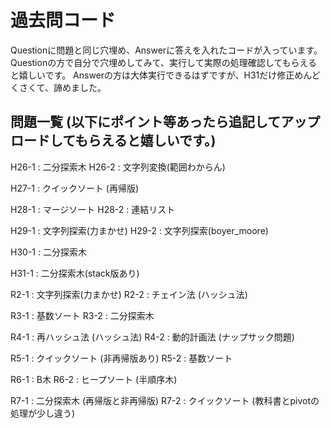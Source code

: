 # 過去問コード

Questionに問題と同じ穴埋め、Answerに答えを入れたコードが入っています。
Questionの方で自分で穴埋めしてみて、実行して実際の処理確認してもらえると嬉しいです。
Answerの方は大体実行できるはずですが、H31だけ修正めんどくさくて、諦めました。

## 問題一覧 (以下にポイント等あったら追記してアップロードしてもらえると嬉しいです。)

H26-1 : 二分探索木
H26-2 : 文字列変換(範囲わからん)

H27-1 : クイックソート (再帰版)

H28-1 : マージソート
H28-2 : 連結リスト

H29-1 : 文字列探索(力まかせ)
H29-2 : 文字列探索(boyer_moore)

H30-1 : 二分探索木

H31-1 : 二分探索木(stack版あり)

R2-1 : 文字列探索(力まかせ)
R2-2 : チェイン法 (ハッシュ法)

R3-1 : 基数ソート
R3-2 : 二分探索木

R4-1 : 再ハッシュ法 (ハッシュ法)
R4-2 : 動的計画法 (ナップサック問題)

R5-1 : クイックソート (非再帰版あり)
R5-2 : 基数ソート

R6-1 : B木
R6-2 : ヒープソート (半順序木)

R7-1 : 二分探索木 (再帰版と非再帰版)
R7-2 : クイックソート (教科書とpivotの処理が少し違う)